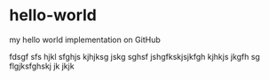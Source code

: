 # hello-world
my hello world implementation on GitHub

fdsgf sfs hjkl  sfghjs kjhjksg jskg sghsf
 jshgfkskjsjkfgh kjhkjs jkgfh
 sg flgjksfghskj jk jkjk

